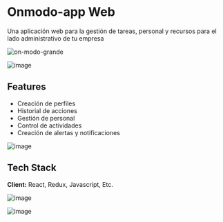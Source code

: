 
# Onmodo-app Web

Una aplicación web para la gestión de tareas, personal y recursos para el lado administrativo de tu empresa

![on-modo-grande](https://github.com/Nosrey/onmodo-app/assets/106562225/3bbac5e1-2154-43f5-aba0-d1b1daef103a)

![image](https://github.com/Nosrey/onmodo-web/assets/106562225/3c389829-8f43-45d7-a31d-7370d341183d)

## Features

- Creación de perfiles
- Historial de acciones
- Gestión de personal
- Control de actividades
- Creación de alertas y notificaciones

![image](https://github.com/Nosrey/onmodo-web/assets/106562225/45479520-8931-4024-b65a-b9503c87c7ab)

## Tech Stack

**Client:** React, Redux, Javascript, Etc.

![image](https://github.com/Nosrey/onmodo-web/assets/106562225/8f2d1eb1-1a14-414b-91f2-6f0a92756d9f)

![image](https://github.com/Nosrey/onmodo-web/assets/106562225/6f9cccd2-f6e4-4883-8c7c-84209f42d5dc)





